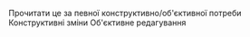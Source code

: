 Прочитати це за певної конструктивно/об'єктивної потреби
Конструктивні зміни
Об'єктивне редагування
